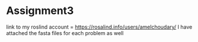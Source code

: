 # Assignment3
link to my roslind account = https://rosalind.info/users/amelchoudary/
I have attached the fasta files for each problem  as well

